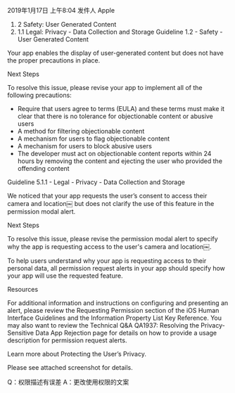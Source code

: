 2019年1月17日 上午8:04
发件人 Apple
1. 2 Safety: User Generated Content
5. 1.1 Legal: Privacy - Data Collection and Storage
Guideline 1.2 - Safety - User Generated Content


Your app enables the display of user-generated content but does not have the proper precautions in place.

Next Steps

To resolve this issue, please revise your app to implement all of the following precautions:

- Require that users agree to terms (EULA) and these terms must make it clear that there is no tolerance for objectionable content or abusive users
- A method for filtering objectionable content
- A mechanism for users to flag objectionable content
- A mechanism for users to block abusive users
- The developer must act on objectionable content reports within 24 hours by removing the content and ejecting the user who provided the offending content

Guideline 5.1.1 - Legal - Privacy - Data Collection and Storage


We noticed that your app requests the user’s consent to access their camera and location￼ but does not clarify the use of this feature in the permission modal alert.

Next Steps

To resolve this issue, please revise the permission modal alert to specify why the app is requesting access to the user's camera and location￼.

To help users understand why your app is requesting access to their personal data, all permission request alerts in your app should specify how your app will use the requested feature.

Resources

For additional information and instructions on configuring and presenting an alert, please review the Requesting Permission section of the iOS Human Interface Guidelines and the Information Property List Key Reference. You may also want to review the Technical Q&A QA1937: Resolving the Privacy-Sensitive Data App Rejection page for details on how to provide a usage description for permission request alerts.

Learn more about Protecting the User’s Privacy.

Please see attached screenshot for details.

Q：权限描述有误差
A：更改使用权限的文案

